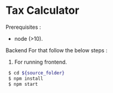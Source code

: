 # Tax Calculator

Prerequisites :
- node (>10).

Backend 
For that follow the below steps :
1. For running frontend.
``` bash
 $ cd ${source_folder}
 $ npm install
 $ npm start
```
